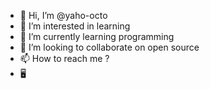 - 👋 Hi, I’m @yaho-octo
- 👀 I’m interested in learning
- 🌱 I’m currently learning programming
- 💞️ I’m looking to collaborate on open source
- 📫 How to reach me ?
- 🖥️ <img height='12' src="https://camo.githubusercontent.com/44f28101d7497ced91d960ce483606ecb09d757dddf3f857a71f615a6703a007/687474703a2f2f657374727579662d6769746875622e617a75726577656273697465732e6e65742f6170692f56697369746f724869743f757365723d6d756174682d7965267265706f3d6d756174682d7965" />
